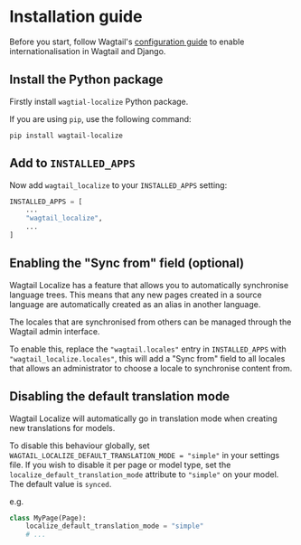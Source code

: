 # Installation guide

Before you start, follow Wagtail's [configuration guide](https://docs.wagtail.io/en/stable/advanced_topics/i18n.html#configuration)
to enable internationalisation in Wagtail and Django.

## Install the Python package

Firstly install ``wagtial-localize`` Python package.

If you are using ``pip``, use the following command:

```shell
pip install wagtail-localize
```

## Add to ``INSTALLED_APPS``

Now add ``wagtail_localize`` to your ``INSTALLED_APPS`` setting:

```python
INSTALLED_APPS = [
    ...
    "wagtail_localize",
    ...
]
```

## Enabling the "Sync from" field (optional)

Wagtail Localize has a feature that allows you to automatically synchronise language trees. This means that any new
pages created in a source language are automatically created as an alias in another language.

The locales that are synchronised from others can be managed through the Wagtail admin interface.

To enable this, replace the ``"wagtail.locales"`` entry in ``INSTALLED_APPS`` with ``"wagtail_localize.locales"``, this
will add a "Sync from" field to all locales that allows an administrator to choose a locale to synchronise content from.


## Disabling the default translation mode

Wagtail Localize will automatically go in translation mode when creating new translations for models.

To disable this behaviour globally, set `WAGTAIL_LOCALIZE_DEFAULT_TRANSLATION_MODE = "simple"` in your settings file. 
If you wish to disable it per page or model type, set the `localize_default_translation_mode` attribute to `"simple"` 
on your model. The default value is `synced`.

e.g.

```python
class MyPage(Page):
    localize_default_translation_mode = "simple"
    # ...
```
